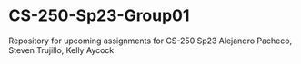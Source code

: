 # CS-250-Sp23-Group01
Repository for upcoming assignments for CS-250 Sp23
Alejandro Pacheco, 
Steven Trujillo,
Kelly Aycock
